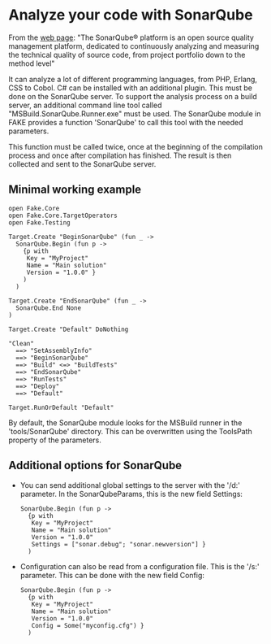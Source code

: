 # Analyze your code with SonarQube

From the [web page](http://sonarqube.org):
"The SonarQube® platform is an open source quality management platform, dedicated to continuously analyzing and measuring the technical quality of source code, from project portfolio down to the method level"

It can analyze a lot of different programming languages, from PHP, Erlang, CSS to Cobol. C# can be installed
with an additional plugin. This must be done on the SonarQube server. 
To support the analysis process on a build server, an additional command line tool called "MSBuild.SonarQube.Runner.exe"
must be used. The SonarQube module in FAKE provides a function 'SonarQube' to call this tool with the needed parameters.

This function must be called twice, once at the beginning of the compilation process and once after
compilation has finished. The result is then collected and sent to the SonarQube server.


## Minimal working example

    open Fake.Core
    open Fake.Core.TargetOperators
    open Fake.Testing

    Target.Create "BeginSonarQube" (fun _ ->
      SonarQube.Begin (fun p ->
        {p with
         Key = "MyProject"
         Name = "Main solution"
         Version = "1.0.0" }
        )
      )

    Target.Create "EndSonarQube" (fun _ ->
      SonarQube.End None
    )

    Target.Create "Default" DoNothing

    "Clean"
      ==> "SetAssemblyInfo"
      ==> "BeginSonarQube"
      ==> "Build" <=> "BuildTests"
      ==> "EndSonarQube"
      ==> "RunTests"
      ==> "Deploy"
      ==> "Default"

    Target.RunOrDefault "Default"

By default, the SonarQube module looks for the MSBuild runner in the 'tools/SonarQube' directory. This can be overwritten using the ToolsPath property of the parameters.

## Additional options for SonarQube

* You can send additional global settings  to the server with the '/d:' parameter.
In the SonarQubeParams, this is the new field Settings:

      SonarQube.Begin (fun p ->
        {p with
         Key = "MyProject"
         Name = "Main solution"
         Version = "1.0.0" 
         Settings = ["sonar.debug"; "sonar.newversion"] }
        )

* Configuration can also be read from a configuration file. This is the '/s:' parameter.
This can be done with the new field Config:

      SonarQube.Begin (fun p ->
        {p with
         Key = "MyProject"
         Name = "Main solution"
         Version = "1.0.0" 
         Config = Some("myconfig.cfg") }
        )

